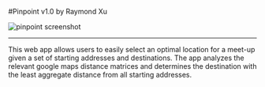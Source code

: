 #Pinpoint
v1.0
by Raymond Xu

![pinpoint screenshot](http://i.imgur.com/xC6Lweb.png "Demo")


---


This web app allows users to easily select an optimal location for a meet-up given a set of starting addresses and destinations. The app analyzes the relevant google maps distance matrices and determines the destination with the least aggregate distance from all starting addresses.